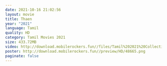 ```yaml
---
date: 2021-10-16 21:02:56
layout: movie
title: Thaen
year: "2021"
language: Tamil
quality: HD
category: Tamil Movies 2021
size: 433.72MB
video: http://download.mobilerockers.fun//files/Tamil%202021%20Collection/Thaen%20(2021)/Thaen%20(2021)%20Full%20Movies/Thaen%20(2021)%20HDRip/Thaen%20(2021)%20HDRip%20Single%20Part.mp4
poster: http://download.mobilerockers.fun//preview/HD/48665.png
paginate: false
---
```


